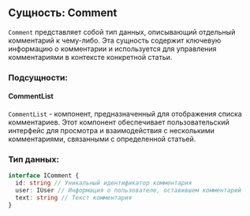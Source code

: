## Сущность: Comment

`Comment` представляет собой тип данных, описывающий отдельный комментарий к чему-либо. Эта сущность содержит ключевую информацию о комментарии и используется для управления комментариями в контексте конкретной статьи.

### Подсущности:

#### CommentList

`CommentList` - компонент, предназначенный для отображения списка комментариев. Этот компонент обеспечивает пользовательский интерфейс для просмотра и взаимодействия с несколькими комментариями, связанными с определенной статьей.

### Тип данных:

```typescript
interface IComment {
  id: string // Уникальный идентификатор комментария
  user: IUser // Информация о пользователе, оставившем комментарий
  text: string // Текст комментария
}
```
